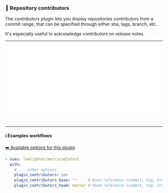 ### 🏅 Repository contributors

The *contributors* plugin lets you display repositories contributors from a commit range, that can be specified through either sha, tags, branch, etc.

It's especially useful to acknowledge contributors on release notes.

<table>
  <td align="center">
    <img src="https://github.com/lowlighter/lowlighter/blob/master/metrics.plugin.contributors.svg">
    <img width="900" height="1" alt="">
  </td>
</table>

#### ℹ️ Examples workflows

[➡️ Available options for this plugin](metadata.yml)

```yaml
- uses: lowlighter/metrics@latest
  with:
    # ... other options
    plugin_contributors: yes
    plugin_contributors_base: ""     # Base reference (commit, tag, branch, etc.)
    plugin_contributors_head: master # Head reference (commit, tag, branch, etc.)
```